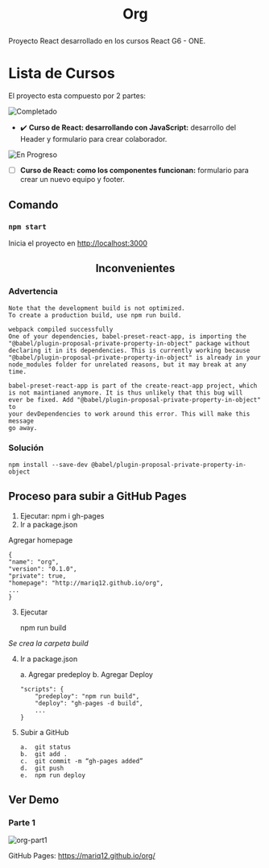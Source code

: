 # <p align="center">Org</p>
Proyecto React desarrollado en los cursos React G6 - ONE.
# Lista de Cursos
El proyecto esta compuesto por 2 partes:

![Completado](https://img.shields.io/badge/status-completado-brightgreen) 
- ✔️ **Curso de React: desarrollando con JavaScript:** desarrollo del Header y formulario para crear colaborador.

![En Progreso](https://img.shields.io/badge/status-en%20progreso-blue)
- [ ] **Curso de React: como los componentes funcionan:** formulario para crear un nuevo equipo y footer.

## Comando

### `npm start`

Inicia el proyecto en  [http://localhost:3000](http://localhost:3000) 

## <p align="center">Inconvenientes</p>
### Advertencia

    Note that the development build is not optimized.
    To create a production build, use npm run build. 
    
    webpack compiled successfully
    One of your dependencies, babel-preset-react-app, is importing the      
    "@babel/plugin-proposal-private-property-in-object" package without     
    declaring it in its dependencies. This is currently working because     
    "@babel/plugin-proposal-private-property-in-object" is already in your  
    node_modules folder for unrelated reasons, but it may break at any time.
    
    babel-preset-react-app is part of the create-react-app project, which   
    is not maintianed anymore. It is thus unlikely that this bug will       
    ever be fixed. Add "@babel/plugin-proposal-private-property-in-object" to
    your devDependencies to work around this error. This will make this message
    go away.
    
### Solución

    npm install --save-dev @babel/plugin-proposal-private-property-in-object

## Proceso para subir a GitHub Pages
1. Ejecutar:
npm i gh-pages
2. Ir a package.json
    
Agregar homepage

    {
    "name": "org",
    "version": "0.1.0",
    "private": true,
    "homepage": "http://mariq12.github.io/org",
    ...
    }

3.	Ejecutar 

    npm run build

*Se crea la carpeta build*

4.	Ir a package.json

    a.	Agregar predeploy
    b.	Agregar Deploy

        "scripts": {
            "predeploy": "npm run build",
            "deploy": "gh-pages -d build",
            ...
        }

5.	Subir a GitHub

        a.	git status
        b.	git add .
        c.	git commit -m “gh-pages added”
        d.	git push
        e.	npm run deploy

## Ver Demo
### Parte 1
![org-part1](https://github.com/Mariq12/org/assets/101030215/66a8d71a-cc8c-42fa-aaf5-96ba9279cf48)

GitHub Pages: https://mariq12.github.io/org/
